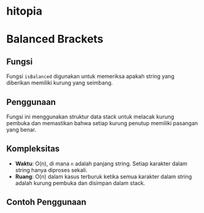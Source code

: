 # hitopia


# Balanced Brackets

## Fungsi
Fungsi `isBalanced` digunakan untuk memeriksa apakah string yang diberikan memiliki kurung yang seimbang.

## Penggunaan
Fungsi ini menggunakan struktur data stack untuk melacak kurung pembuka dan memastikan bahwa setiap kurung penutup memiliki pasangan yang benar.

## Kompleksitas
- **Waktu**: O(n), di mana `n` adalah panjang string. Setiap karakter dalam string hanya diproses sekali.
- **Ruang**: O(n) dalam kasus terburuk ketika semua karakter dalam string adalah kurung pembuka dan disimpan dalam stack.

## Contoh Penggunaan
